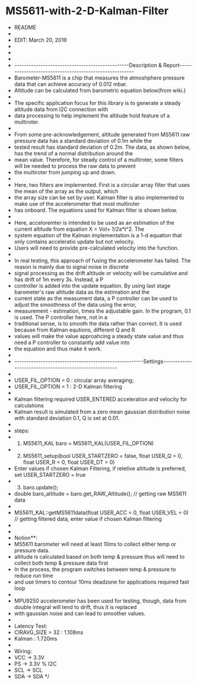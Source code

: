# MS5611-with-2-D-Kalman-Filter


 * README
 * 
 * EDIT: March 20, 2019
 * 
 *
 *
 * ------------------------------------------------Description & Report-------------------------------------------------------
 * Barometer-MS5611 is a chip that measures the atmoshphere pressure data that can achieve accuracy of 0.012 mbar.
 * Altitude can be calculated from barometric equation below(from wiki.)
 *
 * The specific application focus for this library is to generate a steady altitude data from I2C connection with 
 * data processing to help implement the altitude hold feature of a multiroter. 
 * 
 * From some pre-acknowledgement, altitude generated from MS5611 raw pressure data has a standard deviation of 0.1m while the
 * tested result has standard deviation of 0.2m. The data, as shown below, has the trend of a normal distribution around the 
 * mean value. Therefore, for steady control of a multiroter, some filters will be needed to process the raw data to prevent
 * the multiroter from jumping up and down. 
 *
 * Here, two filters are implemented. First is a circular array filter that uses the mean of the array as the output, which
 * the array size can be set by user. Kalman filter is also implemented to make use of the accelerometer that most multiroter
 * has onboard. The equations used for Kalman filter is shown below. 
 *
 * Here, acceloremter is intended to be used as an estimation of the current altitude from equation X = Vo*t+ 1/2*a*t^2. The 
 * system equation of the Kalman implementation is a 1-d equation that only contains acceleratio update but not velocity. 
 * Users will need to provide pre-calculated velocity into the function.
 * 
 * In real testing, this approach of fusing the accelerometer has failed. The reason is mainly due to signal noise in discrete
 * signal processing as the drift altitude or velocity will be cumulative and has drift of 1m every 3s. Instead, a P
 * controller is added into the update equation. By using last stage barometer's raw altitude data as the estimation and the 
 * current state as the measument data, a P controller can be used to adjust the smoothness of the data using the error, 
 * measurement - estimation, times the adjustable gain. In the program, 0.1 is used. The P controller here, not in a 
 * traditional sense, is to smooth the data rather than correct. It is used because from Kalman equtions, different Q and R
 * values will make the value approahcing a steady state value and thus need a P controller to constantly add value into
 * the equation and thus make it work.
 *
 * ------------------------------------------------------Settings-------------------------------------------------------
 *
 * USER_FIL_OPTION = 0 : circular array averaging;
 * USER_FIL_OPTION = 1 : 2-D Kalman filtering
 *
 * Kalman filtering required USER_ENTERED acceleration and velocity for calculations
 * Kalman result is simulated from a zero mean gaussian distribution noise with standard deviation 0.1, Q is set at 0.01. 
 * 
 * steps:
 * 1. MS5611_KAL baro = MS5611_KAL(USER_FIL_OPTION)
 * 2. MS5611_setup(bool USER_STARTZERO = false, float USER_Q = 0, float USER_R = 0, float USER_DT = 0)
 *    Enter values if chosen Kalman Filtering, if reletive altitude is preferred, set USER_STARTZERO = true
 * 3. baro.update();
 *    double baro_altitude = baro.get_RAW_Altitude();   // getting raw MS5611 data
 *    
 *    MS5611_KAL::getMS5611data(float USER_ACC = 0, float USER_VEL = 0)  // getting filtered data, enter value if chosen Kalman filtering
 *
 * 
 * Notion**:
 * MS5611 barometer will need at least 10ms to collect either temp or pressure data.
 * altitude is calculated based on both temp & pressure thus will need to collect both temp & pressure data first
 * In the process, the program switches between temp & pressure to reduce run time 
 * and use timers to contour 10ms deadzone for applications required fast loop
 *
 * MPU9250 accelerometer has been used for testing, though, data from double integral will tend to drift, thus it is replaced
 * with gaussian noise and can lead to smoother values.
 *
 * Latency Test:
 * CIRAVG_SIZE = 32 : 1.108ms
 * Kalman : 1.720ms
 *
 * Wiring:
 * VCC -> 3.3V
 * PS -> 3.3V    % I2C
 * SCL -> SCL
 * SDA -> SDA
 */
